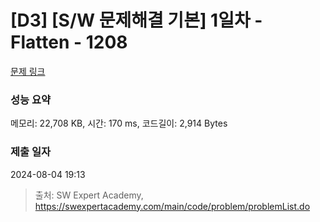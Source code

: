 # [D3] [S/W 문제해결 기본] 1일차 - Flatten - 1208 

[문제 링크](https://swexpertacademy.com/main/code/problem/problemDetail.do?contestProbId=AV139KOaABgCFAYh) 

### 성능 요약

메모리: 22,708 KB, 시간: 170 ms, 코드길이: 2,914 Bytes

### 제출 일자

2024-08-04 19:13



> 출처: SW Expert Academy, https://swexpertacademy.com/main/code/problem/problemList.do